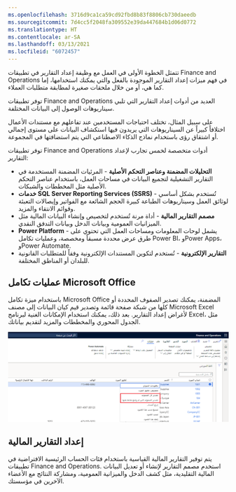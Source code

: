 ```yaml
---
ms.openlocfilehash: 3716d9ca1ca59cd92fbd8b83f8806cb730daeedb
ms.sourcegitcommit: 7d4cc5f2048fa309552e39da447684b1d06d0772
ms.translationtype: HT
ms.contentlocale: ar-SA
ms.lasthandoff: 03/13/2021
ms.locfileid: "6072457"
---
```

تتمثل الخطوة الأولى في العمل مع وظيفة إعداد التقارير في تطبيقات Finance and Operations في فهم ميزات إعداد التقارير الموجودة بالفعل والتي يمكنك استخدامها، إما كما هي، أو من خلال ملحقات صغيرة لمطابقة متطلبات العملاء.

توفر تطبيقات Finance and Operations العديد من أدوات إعداد التقارير التي تلبي سيناريوهات الوصول إلى البيانات المختلفة.  

على سبيل المثال، تختلف احتياجات المستخدمين عند تفاعلهم مع مستندات الأعمال اختلافاً كبيراً عن السيناريوهات التي يريدون فيها استكشاف البيانات على مستوى إجمالي أو اشتقاق رؤى باستخدام نماذج الذكاء الاصطناعي التي يتم استضافتها في المجموعة.  

توفر تطبيقات Finance and Operations أدوات متخصصة لخمس تجارب لإعداد التقارير:

- **التحليلات المضمنة وعناصر التحكم الأصلية** - المرئيات المضمنة المستخدمة في التقارير التشغيلية لتجميع البيانات في مساحات العمل، باستخدام عناصر التحكم الأصلية مثل المخططات والشبكات.
- **خدمات SQL Server Reporting Services ‏(SSRS)** - تُستخدم بشكل أساسي لوثائق العمل وسيناريوهات الطباعة كبيرة الحجم الشائعة مع الفواتير وإيصالات التعبئة وقوائم الانتقاء والمزيد. 
- **مصمم التقارير المالية** - أداة مرنة تُستخدم لتخصيص وإنشاء البيانات المالية مثل الميزانيات العمومية وبيانات الدخل وبيانات التدفق النقدي. 
- **Power Platform** - يشمل لوحات المعلومات ومساحات العمل التي تحتوي على طرق عرض محددة مسبقاً ومخصصة، وعمليات تكامل Power BI، وPower Apps، وPower Automate.
- **التقارير الإلكترونية** - تُستخدم لتكوين المستندات الإلكترونية وفقاً للمتطلبات القانونية للبلدان أو المناطق المختلفة.

## <a name="microsoft-office-integrations"></a>عمليات تكامل Microsoft Office 

باستخدام ميزة تكامل Microsoft Office المضمنة، يمكنك تصدير الصفوف المحددة أو كلها من شبكة صفحة قائمة وتصدير قيم كيان البيانات إلى مصنف Microsoft Excel لأغراض إعداد التقارير. بعد ذلك، يمكنك استخدام الإمكانات الغنية لبرنامج Excel، مثل الجدول المحوري والمخططات والمزيد لتقديم بياناتك.

[![لقطة شاشة لقائمة التصدير إلى Excel من شبكة صفحة القائمة.](../media/grid-export.png)](../media/grid-export.png#lightbox)

## <a name="financial-reporting"></a>إعداد التقارير المالية 

يتم توفير التقارير المالية القياسية باستخدام فئات الحساب الرئيسية الافتراضية في تطبيقات Finance and Operations. استخدم مصمم التقارير لإنشاء أو تعديل البيانات المالية التقليدية، مثل كشف الدخل والميزانية العمومية، ومشاركة النتائج مع الأعضاء الآخرين في مؤسستك.